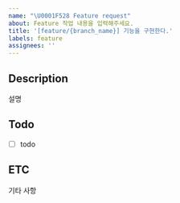 ```yaml
---
name: "\U0001F528 Feature request"
about: Feature 작업 내용을 입력해주세요.
title: '[feature/{branch_name}] 기능을 구현한다.'
labels: feature
assignees: ''
---
```


## Description

설명
<br/>

## Todo

- [ ] todo

## ETC

기타 사항
